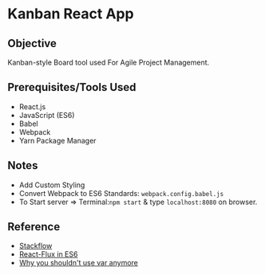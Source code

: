# Kanban React App

## Objective
Kanban-style Board tool used For Agile Project Management.

## Prerequisites/Tools Used
* React.js
* JavaScript (ES6)
* Babel
* Webpack
* Yarn Package Manager

## Notes
* Add Custom Styling
* Convert Webpack to ES6 Standards: `webpack.config.babel.js`
* To Start server => Terminal:`npm start` & type `localhost:8080` on browser.

## Reference
* [Stackflow](http://stackoverflow.com/questions/31903692/how-to-use-es6-in-webpack-config)
* [React-Flux in ES6](https://medium.com/@ColeMurray/react-flux-in-es6-pt-1-2-e2a7b4aa074e#.9yd4vkggf)
* [Why you shouldn't use var anymore](https://hackernoon.com/why-you-shouldnt-use-var-anymore-f109a58b9b70#.kxwobr38y)
